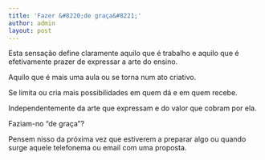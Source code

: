 ```yaml
---
title: 'Fazer &#8220;de graça&#8221;'
author: admin
layout: post
---
```

Esta sensação define claramente aquilo que é trabalho e aquilo que é efetivamente prazer de expressar a arte do ensino.

Aquilo que é mais uma aula ou se torna num ato criativo.

Se limita ou cria mais possibilidades em quem dá e em quem recebe.

Independentemente da arte que expressam e do valor que cobram por ela.

Faziam-no &#8220;de graça&#8221;?

Pensem nisso da próxima vez que estiverem a preparar algo ou quando surge aquele telefonema ou email com uma proposta.